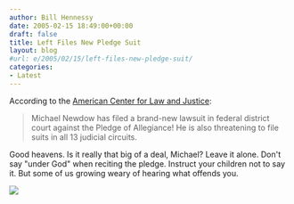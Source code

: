 ```yaml
---
author: Bill Hennessy
date: 2005-02-15 18:49:00+00:00
draft: false
title: Left Files New Pledge Suit
layout: blog
#url: e/2005/02/15/left-files-new-pledge-suit/
categories:
- Latest
---
```


According to the [American Center for Law and Justice](https://www.aclj.org/Default.aspx):


> 

> 
> Michael Newdow has filed a brand-new lawsuit in federal district court against the Pledge of Allegiance! He is also threatening to file suits in all 13 judicial circuits.
> 
> 




Good heavens. Is it really that big of a deal, Michael? Leave it alone. Don't say "under God" when reciting the pledge. Instruct your children not to say it. But some of us growing weary of hearing what offends you.

![](https://blog.billhennessy.com/aggbug.aspx?PostID=1077)

